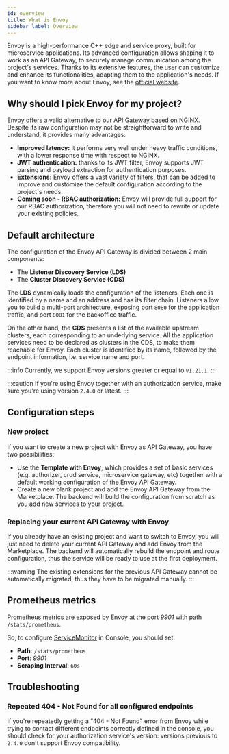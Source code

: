 ```yaml
---
id: overview
title: What is Envoy
sidebar_label: Overview
---
```

Envoy is a high-performance C++ edge and service proxy, built for microservice applications. Its advanced configuration allows shaping it to work as an API Gateway, to securely manage communication among the project's services. Thanks to its extensive features, the user can customize and enhance its functionalities, adapting them to the application's needs. If you want to know more about Envoy, see the [official website](https://www.envoyproxy.io/).

## Why should I pick Envoy for my project?

Envoy offers a valid alternative to our [API Gateway based on NGINX](/runtime_suite/api-gateway/10_overview.md). Despite its raw configuration may not be straightforward to write and understand, it provides many advantages:

- **Improved latency:** it performs very well under heavy traffic conditions, with a lower response time with respect to NGINX.
- **JWT authentication:** thanks to its JWT filter, Envoy supports JWT parsing and payload extraction for authentication purposes.
- **Extensions:** Envoy offers a vast variety of [filters](/runtime_suite/envoy-api-gateway/filters.md), that can be added to improve and customize the default configuration according to the project's needs.
- **Coming soon - RBAC authorization:** Envoy will provide full support for our RBAC authorization, therefore you will not need to rewrite or update your existing policies.

## Default architecture

The configuration of the Envoy API Gateway is divided between 2 main components:

- The **Listener Discovery Service (LDS)**
- The **Cluster Discovery Service (CDS)**

The **LDS** dynamically loads the configuration of the listeners. Each one is identified by a name and an address and has its filter chain. Listeners allow you to build a multi-port architecture, exposing port `8080` for the application traffic, and port `8081` for the backoffice traffic.

On the other hand, the **CDS** presents a list of the available upstream clusters, each corresponding to an underlying service. All the application services need to be declared as clusters in the CDS, to make them reachable for Envoy. Each cluster is identified by its name, followed by the endpoint information, i.e. service name and port.

:::info
Currently, we support Envoy versions greater or equal to `v1.21.1`.
:::

:::caution
If you're using Envoy together with an authorization service, make sure you're using version `2.4.0` or latest.
:::

## Configuration steps

### New project

If you want to create a new project with Envoy as API Gateway, you have two possibilities:

- Use the **Template with Envoy**, which provides a set of basic services (e.g. authorizer, crud service, microservice gateway, etc) together with a default working configuration of the Envoy API Gateway.
- Create a new blank project and add the Envoy API Gateway from the Marketplace. The backend will build the configuration from scratch as you add new services to your project.

### Replacing your current API Gateway with Envoy

If you already have an existing project and want to switch to Envoy, you will just need to delete your current API Gateway and add Envoy from the Marketplace. The backend will automatically rebuild the endpoint and route configuration, thus the service will be ready to use at the first deployment.

:::warning
The existing extensions for the previous API Gateway cannot be automatically migrated, thus they have to be migrated manually.
:::

## Prometheus metrics

Prometheus metrics are exposed by Envoy at the port *9901* with path `/stats/prometheus`.

So, to configure [ServiceMonitor](/development_suite/api-console/api-design/microservice-monitoring.md#configure-servicemonitor) in Console, you should set:

- **Path**: `/stats/prometheus`
- **Port**: *9901*
- **Scraping Interval**: `60s`

## Troubleshooting

### Repeated 404 - Not Found for all configured endpoints

If you're repeatedly getting a "404 - Not Found" error from Envoy while trying to contact different endpoints correctly defined in the console, you should check for your authorization service's version: versions previous to `2.4.0` don't support Envoy compatibility.
